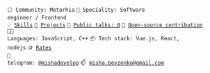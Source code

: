 <code>⚪ Community: Metarhia</code>
<code>👷 Speciality: Software engineer / Frontend</code><br>
<code>💡 [Skills](SKILLS.md)</code>
<code>🧻 [Projects](PROJECTS.md)</code>
<code>📢 [Public talks: 0](TALKS.md)</code>
<code>👀 [Open-source contribution](CONTRIBUTION.md)</code><br>
<code>🧑‍💻 Languages: JavaScript, C++</code>
<code>📦 Tech stack: Vue.js, React, nodejs</code>
<code>🪙 [Rates](RATES.md)</code><br>
<code>💬 telegram: [@mishadevelop](https://telegram.me/mishadevelop)</code>
<code>📫 [misha.bevzenko@gmail.com](mailto:misha.bevzenko@gmail.com)</code>
